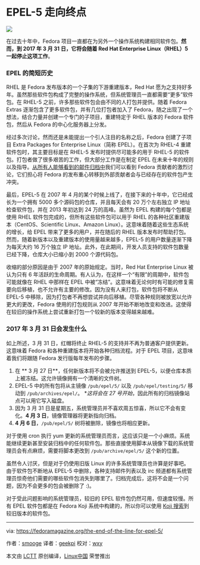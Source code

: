EPEL-5 走向终点
===========

![](https://cdn.fedoramagazine.org/wp-content/uploads/2017/03/epel5-eol-945x400.png) 

在过去十年中，Fedora 项目一直都在为另外一个操作系统构建相同软件包。**然而，到 2017 年 3 月 31 日，它将会随着 Red Hat Enterprise Linux（RHEL）5 一起停止这项工作**。

### EPEL 的简短历史

RHEL 是 Fedora 发布版本的一个子集的下游重建版本，Red Hat 愿为之支持好多年。虽然那些软件包构成了完整的操作系统，但系统管理员一直都需要“更多”软件包。在 RHEL-5 之前，许多那些软件包会由不同的人打包并提供。随着 Fedora Extras 逐渐包含了更多软件包，并有几位打包者加入了 Fedora，随之出现了一个想法，结合力量并创建一个专门的子项目，重建特定于 RHEL 版本的 Fedora 软件包，然后从 Fedora 的中心化服务器上分发。

经过多次讨论，然而还是未能提出一个引人注目的名称之后，Fedora 创建了子项目 Extra Packages for Enterprise Linux（简称 EPEL）。在首次为 RHEL-4 重建软件包时，其主要目标是在 RHEL-5 发布时提供尽可能多的用于 RHEL-5 的软件包。打包者做了很多艰苦的工作，但大部分工作是在制定 EPEL 在未来十年的规则以及指导。[从所有人能够看到的邮件归档中][2]我们可以看到 Fedora 贡献者的激烈讨论，它们担心将 Fedora 的发布重心转移到外部贡献者会与已经存在的软件包产生冲突。

最后，EPEL-5 在 2007 年 4 月的某个时候上线了，在接下来的十年中，它已经成长为一个拥有 5000 多个源码包的仓库，并且每天会有 20 万个左右独立 IP 地址检查软件包，并在 2013 年初达到 24 万的高峰。虽然为 EPEL 构建的每个包都是使用 RHEL 软件包完成的，但所有这些软件包可以用于 RHEL 的各种社区重建版本（CentOS、Scientific Linux、Amazon Linux）。这意味着随着这些生态系统的增长，给 EPEL 带来了更多的用户，并在随后的 RHEL 版本发布时帮助打包。然而，随着新版本以及重建版本的使用量越来越多，EPEL-5 的用户数量逐渐下降为每天大约 16 万个独立 IP 地址。此外，在此期间，开发人员支持的软件包数量已经下降，仓库大小已缩小到 2000 个源代码包。

收缩的部分原因是由于 2007 年的原始规定。当时，Red Hat Enterprise Linux 被认为只有 6 年活跃的生命周期。有人认为，在这样一个“有限”的周期中，软件包可能就像在 RHEL 中那样在 EPEL 中被“冻结”。这意味着无论何时有可能的修复需要向后移植，也不允许有主要的修改。因为没有人来打包，软件包将不断从 EPEL-5 中移除，因为打包者不再想尝试并向后移植。尽管各种规则被放宽以允许更大的更改，Fedora 使用的打包规则从 2007 年开始不断地改变和改进。这使得在较旧的操作系统上尝试重新打包一个较新的版本变得越来越难。

### 2017 年 3 月 31 日会发生什么

如上所述，3 月 31 日，红帽将终止 RHEL-5 的支持并不再为普通客户提供更新。这意味着 Fedora 和各种重建版本将开始各种归档流程。对于 EPEL 项目，这意味着我们将跟随 Fedora 发行版每年发布的步骤。

1. 在 ** 3 月 27 日**，任何新版本将不会被允许推送到 EPEL-5，以便仓库本质上被冻结。这允许镜像拥有一个清晰的文件树。
2. EPEL-5 中的所有包将从主镜像 `/pub/epel/5/` 以及 `/pub/epel/testing/5/` 移动到 `/pub/archives/epel/`。 **这将会在 27 号开始*，因此所有的归档镜像站点可以用它写入磁盘。
3. 因为 3 月 31 日是星期五，系统管理员并不喜欢周五惊喜，所以它不会有变化。**4 月 3 日**，镜像管理器将更新指向归档。
4. **4 月 6 日**，`/pub/epel/5/` 树将被删除，镜像也将相应更新。

对于使用 cron 执行 yum 更新的系统管理员而言，这应该只是一个小麻烦。系统能继续更新甚至安装归档中的任何软件包。那些直接使用脚本从镜像下载的系统管理员会有点麻烦，需要将脚本更改到 `/pub/archive/epel/5/` 这个新的位置。

虽然令人讨厌，但是对于仍使用旧版 Linux 的许多系统管理员也许算是好事吧。由于软件包不断地从 EPEL-5 中删除，各种支持邮件列表以及 irc 频道都有系统管理员惊奇他们需要的哪些软件包消失到哪里了。归档完成后，这将不会是一个问题，因为不会更多的包会被删除了 :)。

对于受此问题影响的系统管理员，较旧的 EPEL 软件包仍然可用，但速度较慢。所有 EPEL 软件包都是在 Fedora Koji 系统中构建的，所以你可以使用 [Koji 搜索][3]到较旧版本的软件包。

--------------------------------------------------------------------------------

via: https://fedoramagazine.org/the-end-of-the-line-for-epel-5/

作者：[smooge][a]
译者：[geekpi](https://github.com/geekpi)
校对：[wxy](https://github.com/wxy)

本文由 [LCTT](https://github.com/LCTT/TranslateProject) 原创编译，[Linux中国](https://linux.cn/) 荣誉推出

[a]:http://smooge.id.fedoraproject.org/
[1]:https://fedoramagazine.org/the-end-of-the-line-for-epel-5/
[2]:https://www.redhat.com/archives/epel-devel-list/2007-March/thread.html
[3]:https://koji.fedoraproject.org/koji/search

